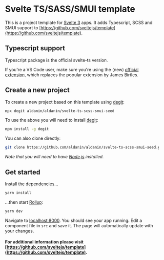 # Svelte TS/SASS/SMUI template

This is a project template for [Svelte 3](https://svelte.dev) apps. It adds Typescript, SCSS and SMUI support to [https://github.com/sveltejs/template](https://github.com/sveltejs/template).  

## Typescript support 

Typescript package is the official svelte-ts version. 

If you're a VS Code user, make sure you're using the (new) [official extension](https://marketplace.visualstudio.com/items?itemName=svelte.svelte-vscode), which replaces the popular extension by James Birtles.  

## Create a new project

To create a new project based on this template using [degit](https://github.com/Rich-Harris/degit):

```bash
npx degit aldanin/aldanin/svelte-ts-scss-smui-seed
```

To use the above you will need to install [degit](https://github.com/Rich-Harris/degit):

```bash 
npm install -g degit
```

You can also clone directly:

```bash
git clone https://github.com/aldanin/aldanin/svelte-ts-scss-smui-seed.git
```



_Note that you will need to have [Node.js](https://nodejs.org) installed._

## Get started

Install the dependencies...

```bash
yarn install
```

...then start [Rollup](https://rollupjs.org):

```bash
yarn dev
```

Navigate to [localhost:8000](http://localhost:8000). You should see your app running. Edit a component file in `src` and save it. The page will automatically update with your changes.

#### For additional information please visit [https://github.com/sveltejs/template](https://github.com/sveltejs/template).